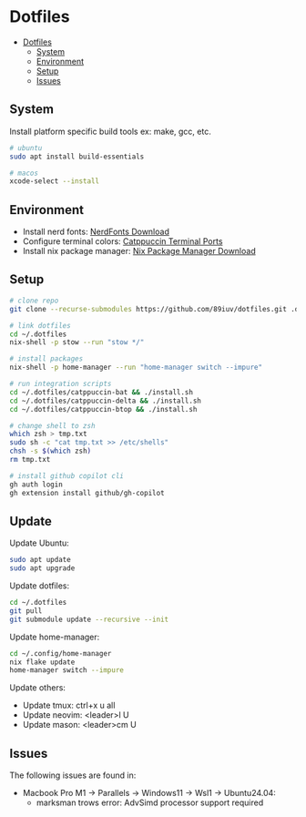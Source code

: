# Dotfiles

<!--toc:start-->
- [Dotfiles](#dotfiles)
  - [System](#system)
  - [Environment](#environment)
  - [Setup](#setup)
  - [Issues](#issues)
<!--toc:end-->

## System

Install platform specific build tools ex: make, gcc, etc.

```sh
# ubuntu
sudo apt install build-essentials
```

```sh
# macos
xcode-select --install
```

## Environment

- Install nerd fonts: [NerdFonts Download](https://www.nerdfonts.com/font-downloads)
- Configure terminal colors: [Catppuccin Terminal Ports](https://catppuccin.com/ports/?q=terminal)
- Install nix package manager: [Nix Package Manager Download](https://nixos.org/download)

## Setup

```sh
# clone repo
git clone --recurse-submodules https://github.com/89iuv/dotfiles.git .dotfiles
```

```sh
# link dotfiles
cd ~/.dotfiles
nix-shell -p stow --run "stow */"
```

```sh
# install packages
nix-shell -p home-manager --run "home-manager switch --impure"
```

```sh
# run integration scripts
cd ~/.dotfiles/catppuccin-bat && ./install.sh
cd ~/.dotfiles/catppuccin-delta && ./install.sh
cd ~/.dotfiles/catppuccin-btop && ./install.sh
```

```sh
# change shell to zsh
which zsh > tmp.txt
sudo sh -c "cat tmp.txt >> /etc/shells"
chsh -s $(which zsh)
rm tmp.txt
```

```sh
# install github copilot cli
gh auth login
gh extension install github/gh-copilot
```

## Update

Update Ubuntu:

```sh
sudo apt update
sudo apt upgrade
```

Update dotfiles:

```sh
cd ~/.dotfiles
git pull
git submodule update --recursive --init
```

Update home-manager:

```sh
cd ~/.config/home-manager
nix flake update
home-manager switch --impure
```

Update others:

- Update tmux: ctrl+x u all
- Update neovim: \<leader\>l U
- Update mason: \<leader\>cm U

## Issues

The following issues are found in:

- Macbook Pro M1 -> Parallels -> Windows11 -> Wsl1 -> Ubuntu24.04:
  - marksman trows error: AdvSimd processor support required
